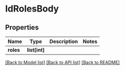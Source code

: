 # IdRolesBody

## Properties
Name | Type | Description | Notes
------------ | ------------- | ------------- | -------------
**roles** | **list[int]** |  | 

[[Back to Model list]](../README.md#documentation-for-models) [[Back to API list]](../README.md#documentation-for-api-endpoints) [[Back to README]](../README.md)

